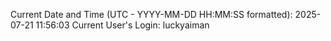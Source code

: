 Current Date and Time (UTC - YYYY-MM-DD HH:MM:SS formatted): 2025-07-21 11:56:03
Current User's Login: luckyaiman
